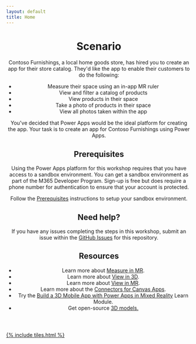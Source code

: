 ```yaml
---
layout: default
title: Home
---
```


<header>
<h1>Scenario</h1>
<p>Contoso Furnishings, a local home goods store, has hired you to create an app for their store catalog. They'd like the app to enable their customers to do the following:

<ul>
<li>Measure their space using an in-app MR ruler</li>
<li>View and filter a catalog of products</li>
<li>View products in their space</li>
<li>Take a photo of products in their space</li>
<li>View all photos taken within the app</li>
</ul>

You've decided that Power Apps would be the ideal platform for creating the app. Your task is to create an app for Contoso Furnishings using Power Apps.</p>

<h2>Prerequisites</h2>
<p>Using the Power Apps platform for this workshop requires that you have access to a sandbox environment. You can get a sandbox environment as part of the M365 Developer Program. Sign-up is free but does require a phone number for authentication to ensure that your account is protected.

Follow the <a href="https://aprilspeight.github.io/workshop-mr-powerapps/prerequisities.md">Prerequisites</a> instructions to setup your sandbox environment.</p>

<h2>Need help?</h2>
<p>If you have any issues completing the steps in this workshop, submit an issue within the <a href="https://github.com/aprilspeight/workshop-mr-powerapps/issues">GitHub Issues</a> for this repository.</p>

<h2>Resources</h2>
<ul>
<li>Learn more about <a href="https://docs.microsoft.com/powerapps/maker/canvas-apps/mixed-reality-component-measure-distance">Measure in MR</a>.</li>

<li>Learn more about <a href="https://docs.microsoft.com/powerapps/maker/canvas-apps/mixed-reality-component-view-3d">View in 3D</a>.</li>

<li>Learn more about <a href="https://docs.microsoft.com/powerapps/maker/canvas-apps/mixed-reality-component-view-mr">View in MR</a>.</li>

<li>Learn more about the <a href="https://docs.microsoft.com/powerapps/maker/canvas-apps/connections-list">Connectors for Canvas Apps</a>.</li>

<li>Try the <a href="https://aka.ms/learn-mrpowerapps">Build a 3D Mobile App with Power Apps in Mixed Reality</a> Learn Module.</li>

<li>Get open-source <a href="https://aka.ms/models">3D models.</li>
</ul>
</header>

{% include tiles.html %}

